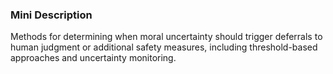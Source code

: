 ### Mini Description

Methods for determining when moral uncertainty should trigger deferrals to human judgment or additional safety measures, including threshold-based approaches and uncertainty monitoring.
